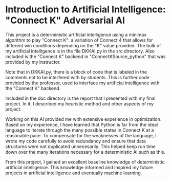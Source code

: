 # Introduction to Artificial Intelligence: "Connect K" Adversarial AI

This project is a deterministic artificial intelligence using a minimax algorithm to play "Connect K": a variation of Connect 4 that 
allows for different win conditions depending on the "K" value provided. The bulk of my artificial intelligence is in the file DKKAI.py 
in the src directory. Also included is the "Connect K" backend in "ConnectKSource_python" that was provided by my instructor. 

Note that in DKKAI.py, there is a block of code that is labeled in the comments not to be interfered with by students. This is further code provided by the professor, used to interface my artificial intelligence with the "Connect K" backend. 

Included in the doc directory is the report that I presented with my final project. In it, I described my heuristic method and other
aspects of my project.

Working on this AI provided me with extensive experience in optimization. Based on my experience, I have learned that Python is far from 
the ideal language to iterate through the many possible states in Connect K at a reasonable pace. To compensate for the weaknesses of the 
language, I wrote my code carefully to avoid redundancy and ensure that data structures were not duplicated unnecesarily. This helped keep 
run time down over the many iterations necessary for a deterministic AI such as this.

From this project, I gained an excellent baseline knowledge of deterministic artificial intelligence. This knowledge informed and inspired 
my future projects in artificial intelligence and eventually machine learning. 
